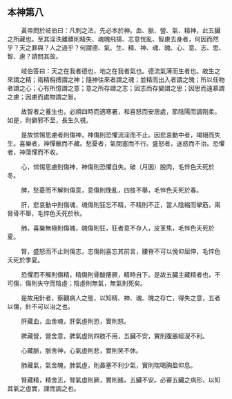 ## 本神第八

<p>&emsp;&emsp;
黃帝問於岐伯曰：凡刺之法，先必本於神。血、脈、營、氣、精神，此五臟之所藏也。至其淫泆離髒則精失、魂魄飛揚、志意恍亂、智慮去身者，何因而然乎？天之罪與？人之過乎？何謂德、氣、生、精、神、魂、魄、心、意、志、思、智、慮？請問其故。
</p>
<p>&emsp;&emsp;
岐伯答曰：天之在我者德也，地之在我者氣也。德流氣薄而生者也。故生之來謂之精；兩精相搏謂之神；隨神往來者謂之魂；並精而出入者謂之魄；所以任物者謂之心；心有所憶謂之意；意之所存謂之志；因志而存變謂之思；因思而遠慕謂之慮；因慮而處物謂之智。
</p>
<p>&emsp;&emsp;
故智者之養生也，必順四時而適寒暑，和喜怒而安居處，節陰陽而調剛柔。如是，則僻邪不至，長生久視。
</p>
<p>&emsp;&emsp;
是故怵惕思慮者則傷神，神傷則恐懼流淫而不止。因悲哀動中者，竭絕而失生。喜樂者，神憚散而不藏。愁憂者，氣閉塞而不行。盛怒者，迷惑而不治。恐懼者，神蕩憚而不收。
</p>
<p>&emsp;&emsp;
心，怵惕思慮則傷神，神傷則恐懼自失。破（月囷）脫肉，毛悴色夭死於冬。
</p>
<p>&emsp;&emsp;
脾，愁憂而不解則傷意，意傷則悗亂，四肢不舉，毛悴色夭死於春。
</p>
<p>&emsp;&emsp;
肝，悲哀動中則傷魂，魂傷則狂忘不精，不精則不正，當人陰縮而攣筋，兩脅骨不舉，毛悴色夭死於秋。
</p>
<p>&emsp;&emsp;
肺，喜樂無極則傷魄，魄傷則狂，狂者意不存人，皮革焦，毛悴色夭死於夏。
</p>
<p>&emsp;&emsp;
腎，盛怒而不止則傷志，志傷則喜忘其前言，腰脊不可以俛仰屈伸，毛悴色夭死於季夏。
</p>
<p>&emsp;&emsp;
恐懼而不解則傷精，精傷則骨酸痿厥，精時自下。是故五臟主藏精者也，不可傷，傷則失守而陰虛；陰虛則無氣，無氣則死矣。
</p>
<p>&emsp;&emsp;
是故用針者，察觀病人之態，以知精、神、魂、魄之存亡，得失之意，五者以傷，針不可以治之也。
</p>
<p>&emsp;&emsp;
肝藏血，血舍魂，肝氣虛則恐，實則怒。
</p>
<p>&emsp;&emsp;
脾藏營，營舍意，脾氣虛則四肢不用，五臟不安，實則腹脹經溲不利。
</p>
<p>&emsp;&emsp;
心藏脈，脈舍神，心氣虛則悲，實則笑不休。
</p>
<p>&emsp;&emsp;
肺藏氣，氣舍魄，肺氣虛，則鼻塞不利少氣，實則喘喝胸盈仰息。
</p>
<p>&emsp;&emsp;
腎藏精，精舍志，腎氣虛則厥，實則脹。五臟不安。必審五臟之病形，以知其氣之虛實，謹而調之也。
</p>